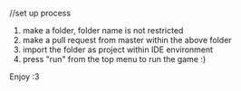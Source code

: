 //set up process
1. make a folder, folder name is not restricted
2. make a pull request from master within the above folder
3. import the folder as project within IDE environment
4. press "run" from the top menu to run the game :)

Enjoy :3
